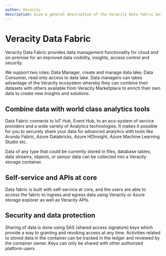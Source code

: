 ```yaml
---
author: Veracity
description: Give a general description of the Veracity Data fabric Service.
---
```


# Veracity Data Fabric

Veracity Data Fabric provides data management functionality for cloud and on-premise for an improved data visibility, insights, access control and security.

We support two roles: Data Manager, create and manage data lake; Data Consumer, read only access to data lake.
Data managers can takes advantage of the Veracity ecosystem whereby they can combine their datasets with others available from Veracity Marketplace to enrich their own data to create new insights and solutions.

## Combine data with world class analytics tools

Data Fabric connects to IoT Hub, Event Hub, to an eco-system of service providers and a wide variety of Analytics technologies. It makes it possible for you to securely share your data for advanced analytics with tools like Arundo Fabric, Azure Databricks, Azure HDInsight, Azure Machine Learning Studio etc.

Data of any type that could be currently stored in files, database tables, data streams, objects, or sensor data can be collected into a Veracity storage container.

## Self-service and APIs at core

Data fabric is built with self-service at core, and the users are able to access the fabric to ingress and egress data using Veracity or Azure storage explorer as well as Veracity APIs.

## Security and data protection

Sharing of data is done using SAS (shared access signature) keys which provide a way to granting and revoking access at any time. Activities related to stored data in the container can be tracked in the ledger and reviewed by the container owner. Keys can only be shared with other authorized platform users.

